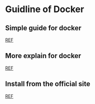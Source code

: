 # Guidline of Docker

## Simple guide for docker

[REF](https://medium.com/@phamducquan/docker-l%C3%A0-g%C3%AC-ki%E1%BA%BFn-th%E1%BB%A9c-c%C6%A1-b%E1%BA%A3n-v%E1%BB%81-docker-13c6efc4aefe)

## More explain for docker

[REF](https://viblo.asia/p/docker-chua-biet-gi-den-biet-dung-phan-1-lich-su-ByEZkWrEZQ0)

## Install from the official site

[REF](https://docs.docker.com/engine/install/ubuntu/)
